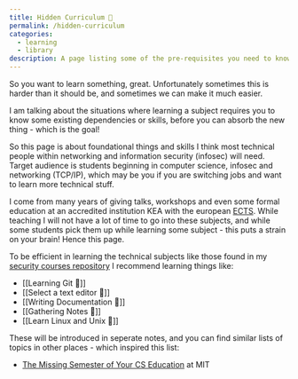 ```yaml
---
title: Hidden Curriculum 🌱
permalink: /hidden-curriculum
categories:
  - learning
  - library
description: A page listing some of the pre-requisites you need to know when studying techincal things
---
```


So you want to learn something, great. Unfortunately sometimes this is harder than it should be, and sometimes we can make it much easier.

I am talking about the situations where learning a subject requires you to know some existing dependencies or skills, before you can absorb the new thing - which is the goal!

So this page is about foundational things and skills I think most technical people within networking and information security (infosec) will need. Target audience is students beginning in computer science, infosec and networking (TCP/IP), which may be you if you are switching jobs and want to learn more technical stuff.

I come from many years of giving talks, workshops and even some formal education at an accredited institution KEA with the european [ECTS](https://en.wikipedia.org/wiki/European_Credit_Transfer_and_Accumulation_System). While teaching I will not have a lot of time to go into these subjects, and while some students pick them up while learning some subject - this puts a strain on your brain! Hence this page.

To be efficient in learning the technical subjects like those found in my [security courses repository](https://codeberg.org/kramse/security-courses) I recommend learning
things like:
* [[Learning Git 🌿]]
* [[Select a text editor 🌱]]
* [[Writing Documentation 🌱]]
* [[Gathering Notes 🌱]]
* [[Learn Linux and Unix 🌱]]


These will be introduced in seperate notes, and you can find similar lists of topics in other places - which inspired this list:
* [The Missing Semester of Your CS Education](https://missing.csail.mit.edu/) at MIT
